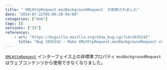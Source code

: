 ```yaml
---
title: "`XMLHttpRequest.mozBackgroundRequest` が削除されました"
date: "2014-07-22T05:06:26-04:00"
categories: ["dom"]
tags: []
versions: ["33"]
references:
    - url: "https://bugzilla.mozilla.org/show_bug.cgi?id=1035242"
      title: "Bug 1035242 – Make XMLHttpRequest.mozBackgroundRequest chrome-only"
---
```

[`XMLHttpRequest`](https://developer.mozilla.org/docs/Web/API/XMLHttpRequest) インターフェイス上の非標準プロパティ `mozBackgroundRequest` はウェブコンテンツから使用できなくなりました。
